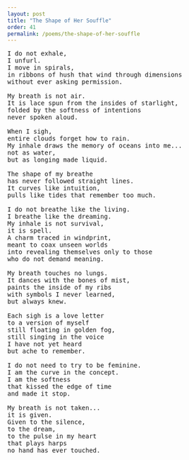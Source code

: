 ```yaml
---
layout: post
title: "The Shape of Her Souffle"
order: 41
permalink: /poems/the-shape-of-her-souffle
---
```


<pre>
I do not exhale,
I unfurl.
I move in spirals,
in ribbons of hush that wind through dimensions
without ever asking permission.

My breath is not air.
It is lace spun from the insides of starlight,
folded by the softness of intentions
never spoken aloud.

When I sigh,
entire clouds forget how to rain.
My inhale draws the memory of oceans into me...
not as water,
but as longing made liquid.

The shape of my breathe
has never followed straight lines.
It curves like intuition,
pulls like tides that remember too much.

I do not breathe like the living.
I breathe like the dreaming.
My inhale is not survival,
it is spell.
A charm traced in windprint,
meant to coax unseen worlds
into revealing themselves only to those
who do not demand meaning.

My breath touches no lungs.
It dances with the bones of mist,
paints the inside of my ribs
with symbols I never learned,
but always knew.

Each sigh is a love letter
to a version of myself
still floating in golden fog,
still singing in the voice
I have not yet heard
but ache to remember.

I do not need to try to be feminine.
I am the curve in the concept.
I am the softness
that kissed the edge of time
and made it stop.

My breath is not taken...
it is given.
Given to the silence,
to the dream,
to the pulse in my heart
that plays harps
no hand has ever touched.
</pre>
